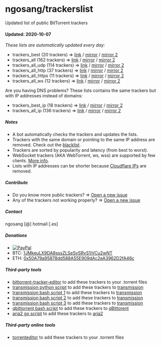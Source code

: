# ngosang/trackerslist
Updated list of public BitTorrent trackers

#### Updated: 2020-10-07
*These lists are automatically updated every day:*

* trackers_best (20 trackers) => [link](https://ngosang.github.io/trackerslist/trackers_best.txt) / [mirror](https://raw.githubusercontent.com/ngosang/trackerslist/master/trackers_best.txt) / [mirror 2](https://cdn.jsdelivr.net/gh/ngosang/trackerslist/trackers_best.txt)
* trackers_all (162 trackers) => [link](https://ngosang.github.io/trackerslist/trackers_all.txt) / [mirror](https://raw.githubusercontent.com/ngosang/trackerslist/master/trackers_all.txt) / [mirror 2](https://cdn.jsdelivr.net/gh/ngosang/trackerslist/trackers_all.txt)
* trackers_all_udp (114 trackers) => [link](https://ngosang.github.io/trackerslist/trackers_all_udp.txt) / [mirror](https://raw.githubusercontent.com/ngosang/trackerslist/master/trackers_all_udp.txt) / [mirror 2](https://cdn.jsdelivr.net/gh/ngosang/trackerslist/trackers_all_udp.txt)
* trackers_all_http (37 trackers) => [link](https://ngosang.github.io/trackerslist/trackers_all_http.txt) / [mirror](https://raw.githubusercontent.com/ngosang/trackerslist/master/trackers_all_http.txt) / [mirror 2](https://cdn.jsdelivr.net/gh/ngosang/trackerslist/trackers_all_http.txt)
* trackers_all_https (11 trackers) => [link](https://ngosang.github.io/trackerslist/trackers_all_https.txt) / [mirror](https://raw.githubusercontent.com/ngosang/trackerslist/master/trackers_all_https.txt) / [mirror 2](https://cdn.jsdelivr.net/gh/ngosang/trackerslist/trackers_all_https.txt)
* trackers_all_ws (12 trackers) => [link](https://ngosang.github.io/trackerslist/trackers_all_ws.txt) / [mirror](https://raw.githubusercontent.com/ngosang/trackerslist/master/trackers_all_ws.txt) / [mirror 2](https://cdn.jsdelivr.net/gh/ngosang/trackerslist/trackers_all_ws.txt)

Are you having DNS problems? These lists contains the same trackers but with IP addresses instead of domains:
* trackers_best_ip (18 trackers) => [link](https://ngosang.github.io/trackerslist/trackers_best_ip.txt) / [mirror](https://raw.githubusercontent.com/ngosang/trackerslist/master/trackers_best_ip.txt) / [mirror 2](https://cdn.jsdelivr.net/gh/ngosang/trackerslist/trackers_best_ip.txt)
* trackers_all_ip (136 trackers) => [link](https://ngosang.github.io/trackerslist/trackers_all_ip.txt) / [mirror](https://raw.githubusercontent.com/ngosang/trackerslist/master/trackers_all_ip.txt) / [mirror 2](https://cdn.jsdelivr.net/gh/ngosang/trackerslist/trackers_all_ip.txt)

##### Notes
* A bot automatically checks the trackers and updates the lists.
* Trackers with the same domain or pointing to the same IP address are removed. Check out the [blacklist](blacklist.txt).
* Trackers are sorted by popularity and latency (from best to worst).
* WebSocket trackers (AKA WebTorrent, ws, wss) are supported by few clients. [More info](https://webtorrent.io).
* Lists with IP addresses can be shorter because [Cloudflare IPs](https://www.cloudflare.com/ips/) are removed.

##### Contribute
* Do you know more public trackers? => [Open a new issue](https://github.com/ngosang/trackerslist/issues/new)
* Any of the trackers not working properly? => [Open a new issue](https://github.com/ngosang/trackerslist/issues/new)

##### Contact
ngosang [@] hotmail [.es]

##### Donations
* [![PayPal](https://img.shields.io/badge/Donate-PayPal-green.svg)](https://www.paypal.com/cgi-bin/webscr?cmd=_s-xclick&hosted_button_id=X5NJLLX5GLTV6&source=url)
* BTC: [1JMkeuLX9DA8sssZLSeSvSRvS1iVCu2wNT](https://btc.com/1JMkeuLX9DA8sssZLSeSvSRvS1iVCu2wNT)
* ETH: [0x50A79a95878dd588A55E909dAc2eA3962D2fA46c](https://etherscan.io/address/0x50A79a95878dd588A55E909dAc2eA3962D2fA46c)

##### Third-party tools
* [bittorrent-tracker-editor](https://github.com/GerryFerdinandus/bittorrent-tracker-editor) to add these trackers to your .torrent files
* [transmission python script](https://github.com/blind-oracle/transmission-trackers) to add these trackers to [transmission](https://github.com/transmission/transmission)
* [transmission bash script 1](https://github.com/AndrewMarchukov/tracker-add) to add these trackers to [transmission](https://github.com/transmission/transmission)
* [transmission bash script 2](https://github.com/oilervoss/transmission) to add these trackers to [transmission](https://github.com/transmission/transmission)
* [transmission bash script 3](https://github.com/Jorman/Scripts#addtransmissiontrackerssh) to add these trackers to [transmission](https://github.com/transmission/transmission)
* [qbittorrent bash script](https://github.com/Jorman/Scripts#addqbittorrenttrackerssh) to add these trackers to [qBittorent](https://github.com/qbittorrent/qBittorrent)
* [aria2 go script](https://github.com/rocket049/aria2-trackers) to add these trackers to [aria2](https://github.com/aria2/aria2)

##### Third-party online tools
* [torrenteditor](http://torrenteditor.com) to add these trackers to your .torrent files
